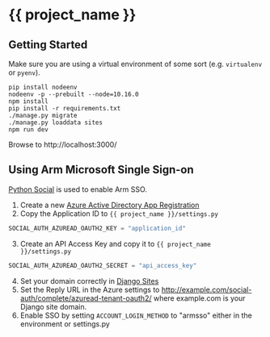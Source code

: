 # {{ project_name }}

## Getting Started

Make sure you are using a virtual environment of some sort (e.g. `virtualenv` or
`pyenv`).

```
pip install nodeenv
nodeenv -p --prebuilt --node=10.16.0
npm install
pip install -r requirements.txt
./manage.py migrate
./manage.py loaddata sites
npm run dev
```

Browse to http://localhost:3000/


## Using Arm Microsoft Single Sign-on

[Python Social](http://python-social-auth-docs.readthedocs.io/en/latest/backends/azuread.html) is used to enable Arm SSO.

1. Create a new [Azure Active Directory App Registration](https://portal.azure.com/#blade/Microsoft_AAD_IAM/ActiveDirectoryMenuBlade/RegisteredApps)
2. Copy the Application ID to `{{ project_name }}/settings.py`
```python
SOCIAL_AUTH_AZUREAD_OAUTH2_KEY = "application_id"
```
3. Create an API Access Key and copy it to `{{ project_name }}/settings.py`
```python
SOCIAL_AUTH_AZUREAD_OAUTH2_SECRET = "api_access_key"
```
4. Set your domain correctly in [Django Sites](https://docs.djangoproject.com/en/2.0/ref/contrib/sites/)
5. Set the Reply URL in the Azure settings to http://example.com/social-auth/complete/azuread-tenant-oauth2/ where example.com is your Django site domain.
6. Enable SSO by setting `ACCOUNT_LOGIN_METHOD` to "armsso" either in the environment or settings.py
